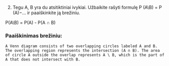 2. Tegu A, B yra du atsitiktiniai ivykiai. Užbaikite rašyti formulę P (A\B) = P (A)−... ir paaiškinkite
ją brežiniu.

P(A\B) = P(A) - P(A ∩ B)
### Paaiškinimas brežiniu:
```plaintext
A Venn diagram consists of two overlapping circles labeled A and B. The overlapping region represents the intersection (A ∩ B). The area of circle A outside the overlap represents A \ B, which is the part of A that does not intersect with B.
```
